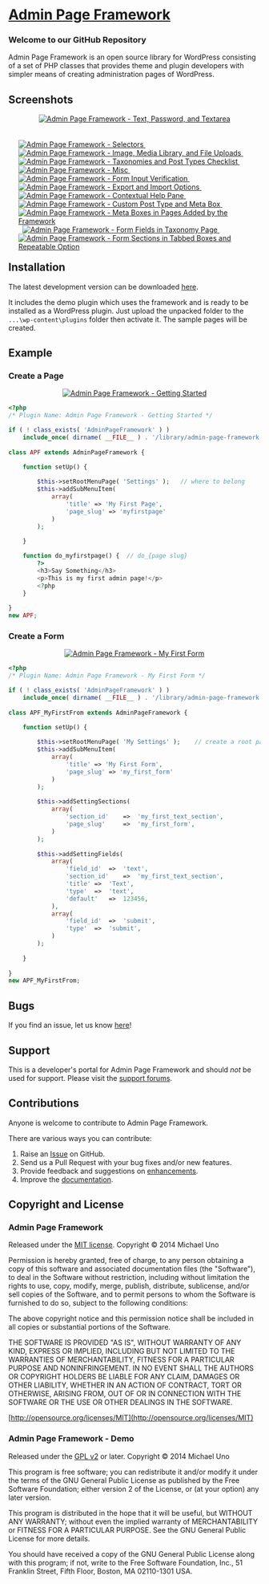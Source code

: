 # [Admin Page Framework](http://wordpress.org/plugins/admin-page-framework/) #

### Welcome to our GitHub Repository

Admin Page Framework is an open source library for WordPress consisting of a set of PHP classes that provides theme and plugin developers with simpler means of creating administration pages of WordPress.

## Screenshots ##

<p align="center">
	<a href="https://lh6.googleusercontent.com/-bR-r0LvjXOQ/UtDfGRngfGI/AAAAAAAABfQ/P3pWFDgJR30/s0/admin_page_framework_v3.png" title="Admin Page Framework - Text, Password, and Textarea">
		<img src="https://lh6.googleusercontent.com/-bR-r0LvjXOQ/UtDfGRngfGI/AAAAAAAABfQ/P3pWFDgJR30/s600/admin_page_framework_v3.png" alt="Admin Page Framework - Text, Password, and Textarea" />
	</a>
</p>

<div style="margin:20px; float:left">
	<a href="https://lh5.googleusercontent.com/-LWGuI2UbX2I/UtDfIzl9VjI/AAAAAAAABgA/7VQzt3ilB4g/s0/admin_page_framework_v3_selectors.png" title="Admin Page Framework - Selectors">
		<img src="https://lh5.googleusercontent.com/-LWGuI2UbX2I/UtDfIzl9VjI/AAAAAAAABgA/7VQzt3ilB4g/s144/admin_page_framework_v3_selectors.png" alt="Admin Page Framework - Selectors" />
	</a>
	&nbsp;
	<a href="https://lh5.googleusercontent.com/-8AZyx8CRl0E/UtDfILtczJI/AAAAAAAABfw/ngiUiLKwnb8/s0/admin_page_framework_v3_files.png" title="Admin Page Framework - Image, Media Library, and File Uploads">
		<img src="https://lh5.googleusercontent.com/-8AZyx8CRl0E/UtDfILtczJI/AAAAAAAABfw/ngiUiLKwnb8/s144/admin_page_framework_v3_files.png" alt="Admin Page Framework - Image, Media Library, and File Uploads" />
	</a>
	&nbsp;
	<a href="https://lh4.googleusercontent.com/-D4EqxHNoZf8/UtDfHZbij7I/AAAAAAAABfg/SfAOl5WTKOU/s0/admin_page_framework_v3_checklist.png" title="Admin Page Framework - Taxonomies and Post Types Checklist">
		<img src="https://lh4.googleusercontent.com/-D4EqxHNoZf8/UtDfHZbij7I/AAAAAAAABfg/SfAOl5WTKOU/s144/admin_page_framework_v3_checklist.png" alt="Admin Page Framework - Taxonomies and Post Types Checklist" />
	</a>
	&nbsp;
	<a href="https://lh3.googleusercontent.com/-jhy50e9D6J0/UtDfIRoBq5I/AAAAAAAABf8/7Y4tRzZUSsc/s0/admin_page_framework_v3_misc.png" title="Admin Page Framework - Misc">
		<img src="https://lh3.googleusercontent.com/-jhy50e9D6J0/UtDfIRoBq5I/AAAAAAAABf8/7Y4tRzZUSsc/s144/admin_page_framework_v3_misc.png" alt="Admin Page Framework - Misc" />
	</a>
	&nbsp;
	<a href="https://lh4.googleusercontent.com/-MZUbpV_y9x8/UtDfI89MaWI/AAAAAAAABgI/Ji9ki25uHCU/s0/admin_page_framework_v3_verification.png" title="Admin Page Framework - Form Input Verification">
		<img src="https://lh4.googleusercontent.com/-MZUbpV_y9x8/UtDfI89MaWI/AAAAAAAABgI/Ji9ki25uHCU/s144/admin_page_framework_v3_verification.png" alt="Admin Page Framework - Form Input Verification" />
	</a>
	&nbsp;
	<a href="https://lh6.googleusercontent.com/-cmgLpnx3iIA/UtDfHZdsxvI/AAAAAAAABfk/BklgC-MnqWY/s0/admin_page_framework_v3_export_%2526_import.png" title="Admin Page Framework - Export and Import Options">
		<img src="https://lh6.googleusercontent.com/-cmgLpnx3iIA/UtDfHZdsxvI/AAAAAAAABfk/BklgC-MnqWY/s144/admin_page_framework_v3_export_%2526_import.png" alt="Admin Page Framework - Export and Import Options" />
	</a>
	&nbsp;
	<a href="https://lh5.googleusercontent.com/-YujIDW7LMdU/UtDfGcrDjrI/AAAAAAAABfM/EMA4NF3WgYU/s0/admin_page_framework_help_pane.png" title="Admin Page Framework - Contextual Help Pane">
		<img src="https://lh5.googleusercontent.com/-YujIDW7LMdU/UtDfGcrDjrI/AAAAAAAABfM/EMA4NF3WgYU/s144/admin_page_framework_help_pane.png" alt="Admin Page Framework - Contextual Help Pane" />
	</a>
	&nbsp;
	<a href="https://lh4.googleusercontent.com/-aTHPHWneQ9k/UtDfG26gXiI/AAAAAAAABgQ/w5JOtmOJ-4s/s0/admin_page_framework_meta_box_fields.png" title="Admin Page Framework - Custom Post Type and Meta Box">
		<img src="https://lh4.googleusercontent.com/-aTHPHWneQ9k/UtDfG26gXiI/AAAAAAAABgQ/w5JOtmOJ-4s/s144/admin_page_framework_meta_box_fields.png" alt="Admin Page Framework - Custom Post Type and Meta Box" />
	</a>
	&nbsp;
	<a href="https://lh4.googleusercontent.com/-AdR4hIv2Qz8/UtyrdfT-VYI/AAAAAAAABhE/3_rz0dVy7hw/s0/meta_boxes_in_pages.png" title="Admin Page Framework - Meta Boxes in Pages Added by the Framework">
		<img src="https://lh4.googleusercontent.com/-AdR4hIv2Qz8/UtyrdfT-VYI/AAAAAAAABhE/3_rz0dVy7hw/s144/meta_boxes_in_pages.png" alt="Admin Page Framework - Meta Boxes in Pages Added by the Framework" />
	</a>	
	&nbsp;
	<a href="https://lh6.googleusercontent.com/-FGum6Tjts9k/UtyrddRYdBI/AAAAAAAABhA/LvY_3wgkvyo/s0/form_fields_in_taxonomy_page.png" title="Admin Page Framework - Form Fields in Taxonomy Page">
		<img src="https://lh6.googleusercontent.com/-FGum6Tjts9k/UtyrddRYdBI/AAAAAAAABhA/LvY_3wgkvyo/s144/form_fields_in_taxonomy_page.png" alt="Admin Page Framework - Form Fields in Taxonomy Page" />
	</a>	
	&nbsp;
	<a href="https://lh4.googleusercontent.com/-cBhVw-zHoAQ/UwnaN0k3YZI/AAAAAAAABiM/XVU3Svs9T7k/s0/admin_page_framework_v3_sections.png" title="Admin Page Framework - Form Sections in Tabbed Boxes and Repeatable Option">
		<img src="https://lh4.googleusercontent.com/-cBhVw-zHoAQ/UwnaN0k3YZI/AAAAAAAABiM/XVU3Svs9T7k/s144/admin_page_framework_v3_sections.png" alt="Admin Page Framework - Form Sections in Tabbed Boxes and Repeatable Option" />
	</a>
</div>

## Installation ##

The latest development version can be downloaded [here](https://github.com/michaeluno/admin-page-framework/archive/master.zip).

It includes the demo plugin which uses the framework and is ready to be installed as a WordPress plugin. Just upload the unpacked folder to the `...\wp-content\plugins` folder then activate it. The sample pages will be created.

## Example ##

### Create a Page

<p align="center">
	<a href="https://lh5.googleusercontent.com/-v-XvdGmQH1k/Uty9YC3kqwI/AAAAAAAABhk/Ti2R_i6JbhU/s0/my_first_page.png" title="Admin Page Framework - Getting Started">
		<img src="https://lh5.googleusercontent.com/-v-XvdGmQH1k/Uty9YC3kqwI/AAAAAAAABhk/Ti2R_i6JbhU/s400/my_first_page.png" alt="Admin Page Framework - Getting Started" />
	</a>
</p>

```PHP
<?php
/* Plugin Name: Admin Page Framework - Getting Started */ 

if ( ! class_exists( 'AdminPageFramework' ) )
    include_once( dirname( __FILE__ ) . '/library/admin-page-framework.min.php' );
    
class APF extends AdminPageFramework {

    function setUp() {
		
    	$this->setRootMenuPage( 'Settings' );	// where to belong
		$this->addSubMenuItem(
			array(
				'title' => 'My First Page',
				'page_slug' => 'myfirstpage'
			)
		);
			
    }

    function do_myfirstpage() {  // do_{page slug}
        ?>
        <h3>Say Something</h3>
        <p>This is my first admin page!</p>
        <?php   
    }
    
}
new APF;
```

### Create a Form

<p align="center">
	<a href="https://lh6.googleusercontent.com/-T5_iUiJAlR8/Uty9YKlpkzI/AAAAAAAABhg/8mcpt6h_XHU/s0/my_first_form.png" title="Admin Page Framework - My First Form">
		<img src="https://lh6.googleusercontent.com/-T5_iUiJAlR8/Uty9YKlpkzI/AAAAAAAABhg/8mcpt6h_XHU/s400/my_first_form.png" alt="Admin Page Framework - My First Form" />
	</a>
</p>

```PHP
<?php
/* Plugin Name: Admin Page Framework - My First Form */ 

if ( ! class_exists( 'AdminPageFramework' ) )
    include_once( dirname( __FILE__ ) . '/library/admin-page-framework.min.php' );
    
class APF_MyFirstFrom extends AdminPageFramework {

    function setUp() {
		
    	$this->setRootMenuPage( 'My Settings' );	// create a root page 
		$this->addSubMenuItem(
			array(
				'title' => 'My First Form',
				'page_slug' => 'my_first_form'
			)
		);
			
		$this->addSettingSections(	
			array(
				'section_id'	=>	'my_first_text_section',	
				'page_slug'		=>	'my_first_form',	
			)
		);
		
		$this->addSettingFields(
			array(	
				'field_id'	=>	'text',
				'section_id'	=>	'my_first_text_section',
				'title'	=>	'Text',
				'type'	=>	'text',
				'default'	=>	123456,
			),
			array(	
				'field_id'	=>	'submit',
				'type'	=>	'submit',
			)
		);
		
    }
    
}
new APF_MyFirstFrom;
```

## Bugs ##
If you find an issue, let us know [here](https://github.com/michaeluno/admin-page-framework/issues)!

## Support ##
This is a developer's portal for Admin Page Framework and should _not_ be used for support. Please visit the [support forums](http://wordpress.org/support/plugin/admin-page-framework).

## Contributions ##
Anyone is welcome to contribute to Admin Page Framework.

There are various ways you can contribute:

1. Raise an [Issue](https://github.com/michaeluno/admin-page-framework/issues) on GitHub.
2. Send us a Pull Request with your bug fixes and/or new features.
3. Provide feedback and suggestions on [enhancements](https://github.com/michaeluno/admin-page-framework/issues?direction=desc&labels=Enhancement&page=1&sort=created&state=open).
4. Improve the [documentation](https://github.com/michaeluno/admin-page-framework/blob/master/documentation_guideline.md).

## Copyright and License ##

### Admin Page Framework ###
Released under the [MIT license](./development/MIT-LICENSE.txt).
Copyright © 2014 Michael Uno

Permission is hereby granted, free of charge, to any person
obtaining a copy of this software and associated documentation
files (the "Software"), to deal in the Software without
restriction, including without limitation the rights to use,
copy, modify, merge, publish, distribute, sublicense, and/or sell
copies of the Software, and to permit persons to whom the
Software is furnished to do so, subject to the following
conditions:

The above copyright notice and this permission notice shall be
included in all copies or substantial portions of the Software.

THE SOFTWARE IS PROVIDED "AS IS", WITHOUT WARRANTY OF ANY KIND,
EXPRESS OR IMPLIED, INCLUDING BUT NOT LIMITED TO THE WARRANTIES
OF MERCHANTABILITY, FITNESS FOR A PARTICULAR PURPOSE AND
NONINFRINGEMENT. IN NO EVENT SHALL THE AUTHORS OR COPYRIGHT
HOLDERS BE LIABLE FOR ANY CLAIM, DAMAGES OR OTHER LIABILITY,
WHETHER IN AN ACTION OF CONTRACT, TORT OR OTHERWISE, ARISING
FROM, OUT OF OR IN CONNECTION WITH THE SOFTWARE OR THE USE OR
OTHER DEALINGS IN THE SOFTWARE.

[http://opensource.org/licenses/MIT](http://opensource.org/licenses/MIT)

### Admin Page Framework - Demo ###
Released under the [GPL v2](./LICENSE.txt) or later.
Copyright © 2014 Michael Uno

This program is free software; you can redistribute it and/or modify
it under the terms of the GNU General Public License as published by
the Free Software Foundation; either version 2 of the License, or
(at your option) any later version.

This program is distributed in the hope that it will be useful,
but WITHOUT ANY WARRANTY; without even the implied warranty of
MERCHANTABILITY or FITNESS FOR A PARTICULAR PURPOSE.  See the
GNU General Public License for more details.

You should have received a copy of the GNU General Public License along
with this program; if not, write to the Free Software Foundation, Inc.,
51 Franklin Street, Fifth Floor, Boston, MA 02110-1301 USA.

